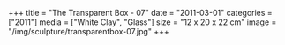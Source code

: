 +++
title = "The Transparent Box - 07"
date = "2011-03-01"
categories = ["2011"]
media = ["White Clay", "Glass"]
size = "12 x 20 x 22 cm"
image = "/img/sculpture/transparentbox-07.jpg"
+++

